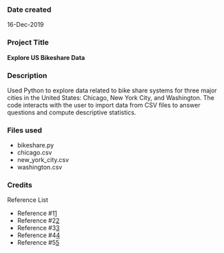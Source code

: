 ### Date created
16-Dec-2019

### Project Title
**Explore US Bikeshare Data**

### Description
Used Python to explore data related to bike share systems for three major cities in the United States: Chicago, New York City, and Washington. The code interacts with the user to import data from CSV files to answer questions and  compute descriptive statistics. 

### Files used
* bikeshare.py
* chicago.csv
* new_york_city.csv
* washington.csv

### Credits
Reference List
* Reference #1[1]
* Reference #2[2]
* Reference #3[3]
* Reference #4[4]
* Reference #5[5]

[1]: https://docs.scipy.org/doc/numpy/reference/index.html "scripy.org reference index"
[2]: https://pandas.pydata.org/pandas-docs/stable/reference/api/pandas.DataFrame.mode.html "pydata.org pandas data frame"
[3]: https://realpython.com/python-keyerror/ "realpython.com keyerror"
[4]: https://pandas.pydata.org/pandas-docs/stable/reference/api/pandas.to_datetime.html "pydata.org pandas date to time"
[5]: https://knowledge.udacity.com/questions/ "udacity knowledge base"

